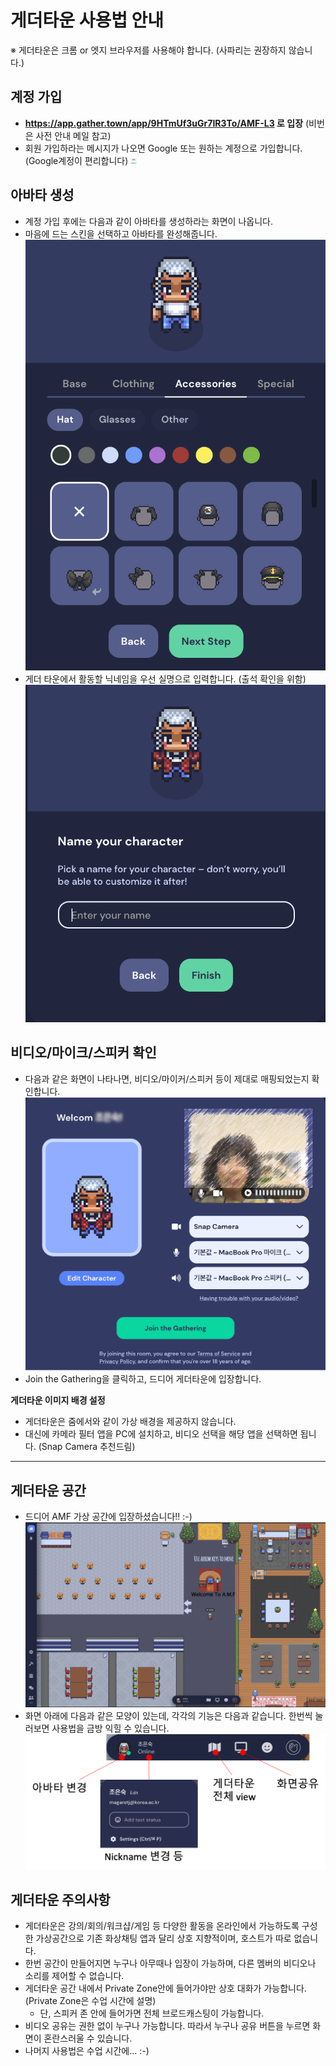 # 게더타운 사용법 안내

※ 게더타운은 크롬 or 엣지 브라우저를 사용해야 합니다. (사파리는 권장하지 않습니다.)

## 계정 가입

- **https://app.gather.town/app/9HTmUf3uGr7IR3To/AMF-L3 로 입장** (비번은 사전 안내 메일 참고)
- 회원 가입하라는 메시지가 나오면 Google 또는 원하는 계정으로 가입합니다. (Google계정이 편리합니다) 
  <img src="/images/gathertown-login-1.png" width="10cm">

## 아바타 생성
- 계정 가입 후에는 다음과 같이 아바타를 생성하라는 화면이 나옵니다.
- 마음에 드는 스킨을 선택하고 아바타를 완성해줍니다.
  ![](/images/gathertown-avatar.png)
- 게더 타운에서 활동할 닉네임을 우선 실명으로 입력합니다. (출석 확인을 위함)  
  ![](/images/gathertown-nick.png)

## 비디오/마이크/스피커 확인
- 다음과 같은 화면이 나타나면, 비디오/마이커/스피커 등이 제대로 매핑되었는지 확인합니다.
  ![](/images/gathertown-media.png) 
- Join the Gathering을 클릭하고, 드디어 게더타운에 입장합니다.

**게더타운 이미지 배경 설정**
- 게더타운은 줌에서와 같이 가상 배경을 제공하지 않습니다.
- 대신에 카메라 필터 앱을 PC에 설치하고, 비디오 선택을 해당 앱을 선택하면 됩니다. (Snap Camera 추천드림)

---

## 게더타운 공간
- 드디어 AMF 가상 공간에 입장하셨습니다!! :-)
  ![](/images/gathertown-space-1.png)
- 화면 아래에 다음과 같은 모양이 있는데, 각각의 기능은 다음과 같습니다. 한번씩 눌러보면 사용법을 금방 익힐 수 있습니다.
  ![](/images/gathertown-use-1.png)


## 게더타운 주의사항
- 게더타운은 강의/회의/워크샵/게임 등 다양한 활동을 온라인에서 가능하도록 구성한 가상공간으로 기존 화상채팅 앱과 달리 상호 지향적이며, 호스트가 따로 없습니다. 
- 한번 공간이 만들어지면 누구나 아무때나 입장이 가능하며, 다른 멤버의 비디오나 소리를 제어할 수 없습니다.
- 게더타운 공간 내에서 Private Zone안에 들어가야만 상호 대화가 가능합니다. (Private Zone은 수업 시간에 설명)
  - 단, 스피커 존 안에 들어가면 전체 브로드캐스팅이 가능합니다.
- 비디오 공유는 권한 없이 누구나 가능합니다. 따라서 누구나 공유 버튼을 누르면 화면이 혼란스러울 수 있습니다.
- 나머지 사용법은 수업 시간에... :-)


